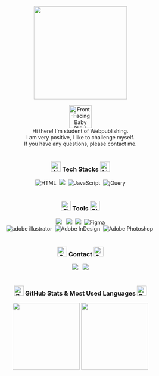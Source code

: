 
<!--
**m1yeon/m1yeon** is a ✨ _special_ ✨ repository because its `README.md` (this file) appears on your GitHub profile.

Here are some ideas to get you started:

- 🔭 I’m currently working on ...
- 🌱 I’m currently learning ...
- 👯 I’m looking to collaborate on ...
- 🤔 I’m looking for help with ...
- 💬 Ask me about ...
- 📫 How to reach me: ...
- 😄 Pronouns: ...
- ⚡ Fun fact: ...

https://hulrud.tistory.com/3

https://github.com/Envoy-VC/awesome-badges?tab=readme-ov-file#designer

https://github.com/Envoy-VC/awesome-badges?tab=readme-ov-file#designer

https://kimasill.tistory.com/entry/Github-%EA%B9%83%ED%97%88%EB%B8%8C-%ED%94%84%EB%A1%9C%ED%95%84-%EA%BE%B8%EB%AF%B8%EA%B8%B0

https://velog.io/@oka1313/Github-%EA%B9%83%ED%97%88%EB%B8%8C-%ED%94%84%EB%A1%9C%ED%95%84-%EA%BE%B8%EB%AF%B8%EA%B8%B0

https://github.com/rzashakeri/beautify-github-profile
-->

<!-- 제목 부분 -->
<div align="center">
  <img src="https://github.com/user-attachments/assets/00b73b0e-2639-4f25-bad4-ff836b7b50a3" height="250px"/>
</div>

<br>

<!-- 간단 소개 -->
<div align="center">
    <img src="https://raw.githubusercontent.com/Tarikul-Islam-Anik/Animated-Fluent-Emojis/master/Emojis/Animals/Front-Facing%20Baby%20Chick.png" alt="Front-Facing Baby Chick" width="60" height="60" />
  <div>
    Hi there! I'm student of Webpublishing. <br>
    I am very positive, I like to challenge myself. <br>
    If you have any questions, please contact me.
  </div>
</div>

<br>

<!-- 내용 부분 tech -->
<h3 align="center"><img src="https://raw.githubusercontent.com/Tarikul-Islam-Anik/Animated-Fluent-Emojis/master/Emojis/Smilies/Light%20Blue%20Heart.png" alt="Light Blue Heart" width="26" height="26" /> Tech Stacks <img src="https://raw.githubusercontent.com/Tarikul-Islam-Anik/Animated-Fluent-Emojis/master/Emojis/Smilies/Light%20Blue%20Heart.png" alt="Light Blue Heart" width="26" height="26" /></h3>
<div align="center">
  <img alt="HTML" src="https://img.shields.io/badge/HTML5-E34F26?style=for-the-badge&logo=html5&logoColor=white">&nbsp
  <img src="https://img.shields.io/badge/css3-1572B6.svg?style=for-the-badge&logo=css3&logoColor=white" />&nbsp
  <img alt="JavaScript" src="https://img.shields.io/badge/JavaScript-F7DF1E?style=for-the-badge&logo=JavaScript&logoColor=white">&nbsp
  <img alt="jQuery" src="https://img.shields.io/badge/jQuery-0769AD?style=for-the-badge&logo=jquery&logoColor=white"> 
</div>

<br>

<!-- 내용 부분 tool -->
<h3 align="center"><img src="https://raw.githubusercontent.com/Tarikul-Islam-Anik/Animated-Fluent-Emojis/master/Emojis/Smilies/Pink%20Heart.png" alt="Pink Heart" width="26" height="26" /> Tools <img src="https://raw.githubusercontent.com/Tarikul-Islam-Anik/Animated-Fluent-Emojis/master/Emojis/Smilies/Pink%20Heart.png" alt="Pink Heart" width="26" height="26" /></h3>
<div align="center">
  <img src="https://img.shields.io/badge/git-F05033.svg?style=for-the-badge&logo=git&logoColor=white" /> &nbsp
  <img src="https://img.shields.io/badge/github-181717.svg?style=for-the-badge&logo=github&logoColor=white" />&nbsp
  <img src="https://img.shields.io/badge/Notion-F3F3F3.svg?style=for-the-badge&logo=notion&logoColor=black" />&nbsp
    <img alt="Figma" src="https://img.shields.io/badge/Figma-F24E1E?style=for-the-badge&logo=figma&logoColor=white">  
</div>

<div align="center">
  <img alt="adobe illustrator" src="https://img.shields.io/badge/Adobe%20Illustrator-FF9A00?style=for-the-badge&logo=adobe%20illustrator&logoColor=white">&nbsp
  <img alt="Adobe InDesign" src="https://img.shields.io/badge/Adobe%20InDesign-FF3366?style=for-the-badge&logo=Adobe%20InDesign&logoColor=white">&nbsp
  <img alt="Adobe Photoshop" src="https://img.shields.io/badge/Adobe%20Photoshop-31A8FF?style=for-the-badge&logo=Adobe%20Photoshop&logoColor=black">&nbsp
</div>

<br>

<!-- 내용 부분 contact -->
<h3 align="center"><img src="https://raw.githubusercontent.com/Tarikul-Islam-Anik/Animated-Fluent-Emojis/master/Emojis/Smilies/Green%20Heart.png" alt="Green Heart" width="26" height="26" /> Contact <img src="https://raw.githubusercontent.com/Tarikul-Islam-Anik/Animated-Fluent-Emojis/master/Emojis/Smilies/Green%20Heart.png" alt="Green Heart" width="26" height="26" /></h3>
<div align="center">
  <a href="mailto:alds961@gamil.com"><img src="https://img.shields.io/badge/alds961@gmail.com-D14836?style=for-the-badge&logo=gmail&logoColor=white"/></a> 
  &nbsp
  <a href="https://blog.naver.com/mi2969"><img src="https://img.shields.io/badge/blog-03C75A?style=for-the-badge&logo=naver&logoColor=white"/></a>
</div>

<br>

<!-- GitHub Stats & Most Used Languages -->
<h3 align="center"><img src="https://raw.githubusercontent.com/Tarikul-Islam-Anik/Animated-Fluent-Emojis/master/Emojis/Smilies/Grey%20Heart.png" alt="Grey Heart" width="26" height="26" /> GitHub Stats & Most Used Languages <img src="https://raw.githubusercontent.com/Tarikul-Islam-Anik/Animated-Fluent-Emojis/master/Emojis/Smilies/Grey%20Heart.png" alt="Grey Heart" width="26" height="26" /></h3>
<div align="center">
  <img src="https://github-readme-stats.vercel.app/api/top-langs/?username=m1yeon&layout=compact" height="180px"/>
  <img src="https://github-readme-stats.vercel.app/api?username=m1yeon&show_icons=true&theme=radical" height="180px"/>
</div>

